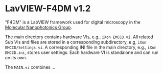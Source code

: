 # LavVIEW-F4DM v1.2

"F4DM" is a LabVIEW framework used for digital microscopy in the [Molecular Nanophotonics Group](https://www.uni-leipzig.de/~physik/mona/).

The main directory contains hardware VIs, e.g., `iXon EMCCD.vi`. All related Sub VIs and files are stored in a corresponding subdirectory, e.g, `iXon EMCCD/Settings.vi`. A corresponding INI file in the main directory, e.g.,  `iXon EMCCD.ini`, stores user settings. Each hardware VI is standalone and can run on its own.

The `MAIN.vi` combines ... 

